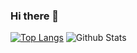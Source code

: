 ### Hi there 👋

<!--
**sarfraznawaz2005/sarfraznawaz2005** is a ✨ _special_ ✨ repository because its `README.md` (this file) appears on your GitHub profile.

Here are some ideas to get you started:

- 🔭 I’m currently working on ...
- 🌱 I’m currently learning ...
- 👯 I’m looking to collaborate on ...
- 🤔 I’m looking for help with ...
- 💬 Ask me about ...
- 📫 How to reach me: ...
- 😄 Pronouns: ...
- ⚡ Fun fact: ...
-->

[![Top Langs](https://github-readme-stats.vercel.app/api/top-langs/?username=sarfraznawaz2005&langs_count=7&hide=python&layout=compact&theme=dark)](https://github.com/sarfraznawaz2005/github-readme-stats)
![Github Stats](https://github-readme-stats.vercel.app/api?username=sarfraznawaz2005&count_private=true&show_icons=true&theme=radical)
